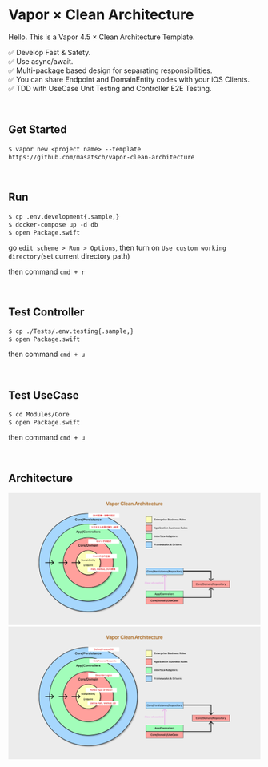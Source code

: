 # Vapor × Clean Architecture

Hello. This is a Vapor 4.5 × Clean Architecture Template.<br>

✅ Develop Fast & Safety.<br>
✅ Use async/await.<br>
✅ Multi-package based design for separating responsibilities.<br>
✅ You can share Endpoint and DomainEntity codes with your iOS Clients.<br>
✅ TDD with UseCase Unit Testing and Controller E2E Testing.<br>

<br>

## Get Started

```
$ vapor new <project name> --template https://github.com/masatsch/vapor-clean-architecture
```

<br>

## Run

```
$ cp .env.development{.sample,}
$ docker-compose up -d db
$ open Package.swift
```

go ` edit scheme > Run > Options `, then turn on ` Use custom working directory `(set current directory path)

then command `cmd + r`

<br>

## Test Controller

```
$ cp ./Tests/.env.testing{.sample,}
$ open Package.swift
```

then command `cmd + u`

<br>

## Test UseCase

```
$ cd Modules/Core
$ open Package.swift
```

then command `cmd + u`

<br>

## Architecture

<img src="assets/VaporCleanArchitecture_ja.png" width="700">

<img src="assets/VaporCleanArchitecture_eng.png" width="700">
